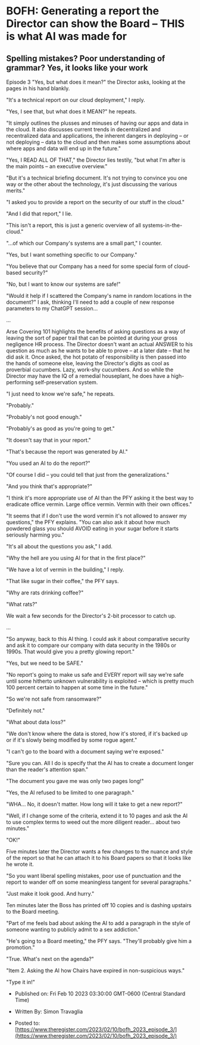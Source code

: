 # BOFH: Generating a report the Director can show the Board – THIS is what AI was made for

## Spelling mistakes? Poor understanding of grammar? Yes, it looks like your work

Episode 3 "Yes, but what does it mean?" the Director asks, looking at the pages in his hand blankly.

"It's a technical report on our cloud deployment," I reply.

"Yes, I see that, but what does it MEAN?" he repeats.

"It simply outlines the plusses and minuses of having our apps and data in the cloud. It also discusses current trends in decentralized and recentralized data and applications, the inherent dangers in deploying – or not deploying – data to the cloud and then makes some assumptions about where apps and data will end up in the future."

"Yes, I READ ALL OF THAT," the Director lies testily, "but what I'm after is the main points – an executive overview."

"But it's a technical briefing document. It's not trying to convince you one way or the other about the technology, it's just discussing the various merits."

"I asked you to provide a report on the security of our stuff in the cloud."

"And I did that report," I lie.

"This isn't a report, this is just a generic overview of all systems-in-the-cloud."

"...of which our Company's systems are a small part," I counter.

"Yes, but I want something specific to our Company."

"You believe that our Company has a need for some special form of cloud-based security?"

"No, but I want to know our systems are safe!"

"Would it help if I scattered the Company's name in random locations in the document?" I ask, thinking I'll need to add a couple of new response parameters to my ChatGPT session...

...

Arse Covering 101 highlights the benefits of asking questions as a way of leaving the sort of paper trail that can be pointed at during your gross negligence HR process. The Director doesn't want an actual ANSWER to his question as much as he wants to be able to prove – at a later date – that he did ask it. Once asked, the hot potato of responsibility is then passed into the hands of someone else, leaving the Director's digits as cool as proverbial cucumbers. Lazy, work-shy cucumbers. And so while the Director may have the IQ of a remedial houseplant, he does have a high-performing self-preservation system.

"I just need to know we're safe," he repeats.

"Probably."

"Probably's not good enough."

"Probably's as good as you're going to get."

"It doesn't say that in your report."

"That's because the report was generated by AI."

"You used an AI to do the report?"

"Of course I did – you could tell that just from the generalizations."

"And you think that's appropriate?"

"I think it's more appropriate use of AI than the PFY asking it the best way to eradicate office vermin. Large office vermin. Vermin with their own offices."

"It seems that if I don't use the word vermin it's not allowed to answer my questions," the PFY explains. "You can also ask it about how much powdered glass you should AVOID eating in your sugar before it starts seriously harming you."

"It's all about the questions you ask," I add.

"Why the hell are you using AI for that in the first place?"

"We have a lot of vermin in the building," I reply.

"That like sugar in their coffee," the PFY says.

"Why are rats drinking coffee?"

"What rats?"

We wait a few seconds for the Director's 2-bit processor to catch up.

...

"So anyway, back to this AI thing. I could ask it about comparative security and ask it to compare our company with data security in the 1980s or 1990s. That would give you a pretty glowing report."

"Yes, but we need to be SAFE."

"No report's going to make us safe and EVERY report will say we're safe until some hitherto unknown vulnerability is exploited – which is pretty much 100 percent certain to happen at some time in the future."

"So we're not safe from ransomware?"

"Definitely not."

"What about data loss?"

"We don't know where the data is stored, how it's stored, if it's backed up or if it's slowly being modified by some rogue agent."

"I can't go to the board with a document saying we're exposed."

"Sure you can. All I do is specify that the AI has to create a document longer than the reader's attention span."

"The document you gave me was only two pages long!"

"Yes, the AI refused to be limited to one paragraph."

"WHA... No, it doesn't matter. How long will it take to get a new report?"

"Well, if I change some of the criteria, extend it to 10 pages and ask the AI to use complex terms to weed out the more diligent reader... about two minutes."

"OK!"

Five minutes later the Director wants a few changes to the nuance and style of the report so that he can attach it to his Board papers so that it looks like he wrote it.

"So you want liberal spelling mistakes, poor use of punctuation and the report to wander off on some meaningless tangent for several paragraphs."

"Just make it look good. And hurry."

Ten minutes later the Boss has printed off 10 copies and is dashing upstairs to the Board meeting.

"Part of me feels bad about asking the AI to add a paragraph in the style of someone wanting to publicly admit to a sex addiction."

"He's going to a Board meeting," the PFY says. "They'll probably give him a promotion."

"True. What's next on the agenda?"

"Item 2. Asking the AI how Chairs have expired in non-suspicious ways."

"Type it in!"



- Published on: Fri Feb 10 2023 03:30:00 GMT-0600 (Central Standard Time)

- Written By: Simon Travaglia

- Posted to: [https://www.theregister.com/2023/02/10/bofh_2023_episode_3/](https://www.theregister.com/2023/02/10/bofh_2023_episode_3/)